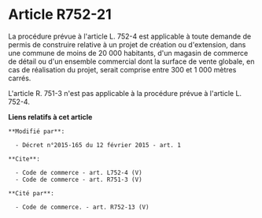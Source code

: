 # Article R752-21

La procédure prévue à l'article L. 752-4 est applicable à toute demande de permis de construire relative à un projet de
création ou d'extension, dans une commune de moins de 20 000 habitants, d'un magasin de commerce de détail ou d'un ensemble
commercial dont la surface de vente globale, en cas de réalisation du projet, serait comprise entre 300 et 1 000 mètres
carrés.

L'article R. 751-3 n'est pas applicable à la procédure prévue à l'article L. 752-4.

**Liens relatifs à cet article**

	**Modifié par**:

	  - Décret n°2015-165 du 12 février 2015 - art. 1

	**Cite**:

	  - Code de commerce - art. L752-4 (V)
	  - Code de commerce - art. R751-3 (V)

	**Cité par**:

	  - Code de commerce. - art. R752-13 (V)
